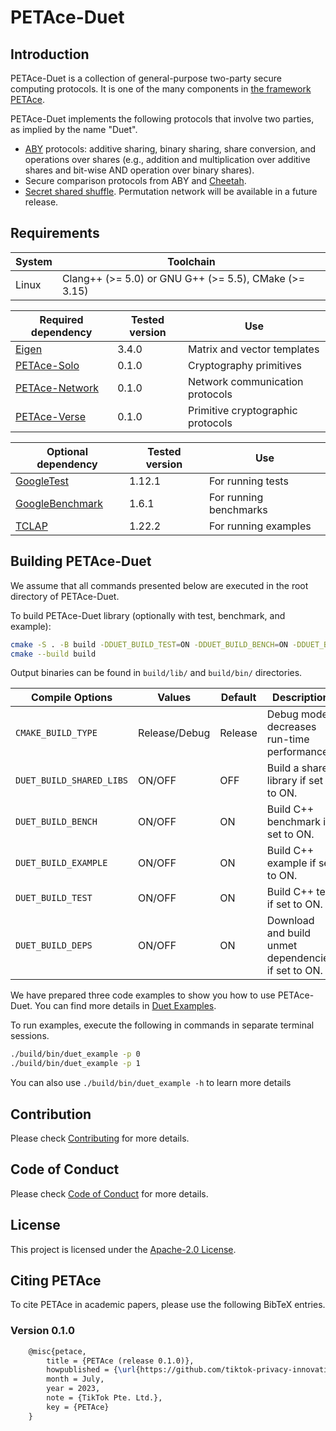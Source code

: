# PETAce-Duet

## Introduction

PETAce-Duet is a collection of general-purpose two-party secure computing protocols.
It is one of the many components in [the framework PETAce](https://github.com/tiktok-privacy-innovation/PETAce).

PETAce-Duet implements the following protocols that involve two parties, as implied by the name "Duet".

- [ABY](https://www.ndss-symposium.org/wp-content/uploads/2017/09/08_2_1.pdf) protocols: additive sharing, binary sharing, share conversion, and operations over shares (e.g., addition and multiplication over additive shares and bit-wise AND operation over binary shares).
-  Secure comparison protocols from ABY and [Cheetah](https://www.usenix.org/system/files/sec22-huang-zhicong.pdf).
- [Secret shared shuffle](https://link.springer.com/chapter/10.1007/978-3-030-64840-4_12). Permutation network will be available in a future release.

## Requirements

| System | Toolchain                                             |
|--------|-------------------------------------------------------|
| Linux  | Clang++ (>= 5.0) or GNU G++ (>= 5.5), CMake (>= 3.15) |

| Required dependency                                                            | Tested version | Use                               |
|--------------------------------------------------------------------------------|----------------|-----------------------------------|
| [Eigen](https://gitlab.com/libeigen/eigen)                                     | 3.4.0          | Matrix and vector templates       |
| [PETAce-Solo](https://github.com/tiktok-privacy-innovation/PETAce-Solo)       | 0.1.0          | Cryptography primitives           |
| [PETAce-Network](https://github.com/tiktok-privacy-innovation/PETAce-Network) | 0.1.0          | Network communication protocols   |
| [PETAce-Verse](https://github.com/tiktok-privacy-innovation/PETAce-Verse)     | 0.1.0          | Primitive cryptographic protocols |

| Optional dependency                                    | Tested version | Use                    |
|--------------------------------------------------------|----------------|------------------------|
| [GoogleTest](https://github.com/google/googletest)     | 1.12.1         | For running tests      |
| [GoogleBenchmark](https://github.com/google/benchmark) | 1.6.1          | For running benchmarks |
| [TCLAP](https://github.com/mirror/tclap)     | 1.22.2         | For running examples      |

## Building PETAce-Duet

We assume that all commands presented below are executed in the root directory of PETAce-Duet.

To build PETAce-Duet library (optionally with test, benchmark, and example):

```bash
cmake -S . -B build -DDUET_BUILD_TEST=ON -DDUET_BUILD_BENCH=ON -DDUET_BUILD_EXAMPLE=ON
cmake --build build
```

Output binaries can be found in `build/lib/` and `build/bin/` directories.

| Compile Options          | Values        | Default | Description                                         |
|--------------------------|---------------|---------|-----------------------------------------------------|
| `CMAKE_BUILD_TYPE`       | Release/Debug | Release | Debug mode decreases run-time performance.          |
| `DUET_BUILD_SHARED_LIBS` | ON/OFF        | OFF     | Build a shared library if set to ON.                |
| `DUET_BUILD_BENCH`       | ON/OFF        | ON      | Build C++ benchmark if set to ON.                   |
| `DUET_BUILD_EXAMPLE`     | ON/OFF        | ON      | Build C++ example if set to ON.                     |
| `DUET_BUILD_TEST`        | ON/OFF        | ON      | Build C++ test if set to ON.                        |
| `DUET_BUILD_DEPS`        | ON/OFF        | ON      | Download and build unmet dependencies if set to ON. |

We have prepared three code examples to show you how to use PETAce-Duet.
You can find more details in [Duet Examples](example/README.md).

To run examples, execute the following in commands in separate terminal sessions.

```bash
./build/bin/duet_example -p 0
./build/bin/duet_example -p 1
```

You can also use `./build/bin/duet_example -h` to learn more details

## Contribution

Please check [Contributing](CONTRIBUTING.md) for more details.

## Code of Conduct

Please check [Code of Conduct](CODE_OF_CONDUCT.md) for more details.

## License

This project is licensed under the [Apache-2.0 License](LICENSE).

## Citing PETAce

To cite PETAce in academic papers, please use the following BibTeX entries.

### Version 0.1.0

```tex
    @misc{petace,
        title = {PETAce (release 0.1.0)},
        howpublished = {\url{https://github.com/tiktok-privacy-innovation/PETAce}},
        month = July,
        year = 2023,
        note = {TikTok Pte. Ltd.},
        key = {PETAce}
    }
```
